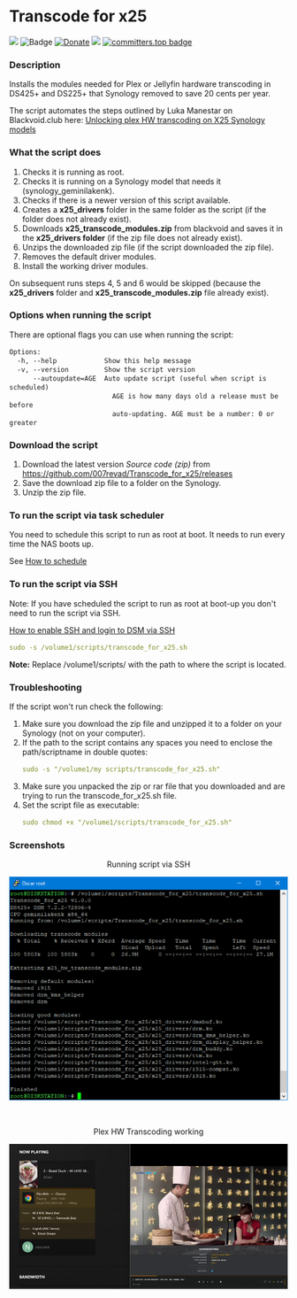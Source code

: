 # Transcode for x25

<a href="https://github.com/007revad/Transcode_for_x25/releases"><img src="https://img.shields.io/github/release/007revad/Transcode_for_x25.svg"></a>
![Badge](https://hitscounter.dev/api/hit?url=https%3A%2F%2Fgithub.com%2F007revad%2FTranscode_for_x25&label=Visitors&icon=github&color=%23198754&message=&style=flat&tz=Australia%2FSydney)
[![Donate](https://img.shields.io/badge/Donate-PayPal-green.svg)](https://www.paypal.com/paypalme/007revad)
[![](https://img.shields.io/static/v1?label=Sponsor&message=%E2%9D%A4&logo=GitHub&color=%23fe8e86)](https://github.com/sponsors/007revad)
[![committers.top badge](https://user-badge.committers.top/australia/007revad.svg)](https://user-badge.committers.top/australia/007revad)

### Description

Installs the modules needed for Plex or Jellyfin hardware transcoding in DS425+ and DS225+ that Synology removed to save 20 cents per year.

The script automates the steps outlined by Luka Manestar on Blackvoid.club here: [Unlocking plex HW transcoding on X25 Synology models](https://www.blackvoid.club/unlocking-plex-hw-transcoding-on-x25-synology-models/)

### What the script does

1. Checks it is running as root.
2. Checks it is running on a Synology model that needs it (synology_geminilakenk).
3. Checks if there is a newer version of this script available.
4. Creates a **x25_drivers** folder in the same folder as the script (if the folder does not already exist).
5. Downloads **x25_transcode_modules.zip** from blackvoid and saves it in the **x25_drivers folder** (if the zip file does not already exist).
6. Unzips the downloaded zip file (if the script downloaded the zip file).
7. Removes the default driver modules.
8. Install the working driver modules.

On subsequent runs steps 4, 5 and 6 would be skipped (because the **x25_drivers** folder and **x25_transcode_modules.zip** file already exist).

### Options when running the script

There are optional flags you can use when running the script:

```
Options:
  -h, --help            Show this help message
  -v, --version         Show the script version
      --autoupdate=AGE  Auto update script (useful when script is scheduled)
                          AGE is how many days old a release must be before
                          auto-updating. AGE must be a number: 0 or greater
```

### Download the script

1. Download the latest version _Source code (zip)_ from https://github.com/007revad/Transcode_for_x25/releases
2. Save the download zip file to a folder on the Synology.
3. Unzip the zip file.

### To run the script via task scheduler

You need to schedule this script to run as root at boot. It needs to run every time the NAS boots up.

See [How to schedule](https://github.com/007revad/Transcode_for_x25/blob/main/how_to_schedule.md)

### To run the script via SSH

Note: If you have scheduled the script to run as root at boot-up you don't need to run the script via SSH.

[How to enable SSH and login to DSM via SSH](https://kb.synology.com/en-global/DSM/tutorial/How_to_login_to_DSM_with_root_permission_via_SSH_Telnet)

```YAML
sudo -s /volume1/scripts/transcode_for_x25.sh
```

**Note:** Replace /volume1/scripts/ with the path to where the script is located.

### Troubleshooting

If the script won't run check the following:

1. Make sure you download the zip file and unzipped it to a folder on your Synology (not on your computer).
2. If the path to the script contains any spaces you need to enclose the path/scriptname in double quotes:
   ```YAML
   sudo -s "/volume1/my scripts/transcode_for_x25.sh"
   ```
3. Make sure you unpacked the zip or rar file that you downloaded and are trying to run the transcode_for_x25.sh file.
4. Set the script file as executable:
   ```YAML
   sudo chmod +x "/volume1/scripts/transcode_for_x25.sh"
   ```

### Screenshots

<p align="center">Running script via SSH</p>
<p align="center"><img src="/images/image1.png"></p>

<br>

<p align="center">Plex HW Transcoding working</p>
<p align="center"><img src="/images/working.png"></p>
